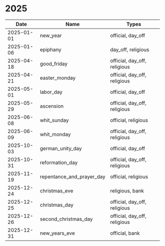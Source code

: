 # 2025

| Date       | Name                      | Types                        |
|------------|---------------------------|------------------------------|
| 2025-01-01 | new_year                  | official, day_off            |
| 2025-01-06 | epiphany                  | day_off, religious           |
| 2025-04-18 | good_friday               | official, day_off, religious |
| 2025-04-21 | easter_monday             | official, day_off, religious |
| 2025-05-01 | labor_day                 | official, day_off            |
| 2025-05-29 | ascension                 | official, day_off, religious |
| 2025-06-08 | whit_sunday               | official, religious          |
| 2025-06-09 | whit_monday               | official, day_off, religious |
| 2025-10-03 | german_unity_day          | official, day_off            |
| 2025-10-31 | reformation_day           | official, day_off, religious |
| 2025-11-19 | repentance_and_prayer_day | official, religious          |
| 2025-12-24 | christmas_eve             | religious, bank              |
| 2025-12-25 | christmas_day             | official, day_off, religious |
| 2025-12-26 | second_christmas_day      | official, day_off, religious |
| 2025-12-31 | new_years_eve             | official, bank               |
